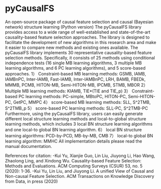 # pyCausalFS
An open-source package of causal feature selection and causal (Bayesian network) structure learning (Python version)
The pyCausalFS library provides access to a wide range of well-established and state-of-the-art causality-based feature selection approaches. The library is designed to facilitate the development of new algorithms in this research area and make it easier to compare new methods and existing ones available.
The pyCausalFS library implements 30 representative causality-based feature selection methods. Specifically, it consists of 25 methods using conditional independence tests (16 single MB learning algorithms, 3 multiple MB learning algorithms, and 6 PC learning algorithms), and 5 score-based approaches.
1） Constraint-based MB learning methods: GSMB, IAMB, IAMBnPC, Inter-IAMB, Fast-IAMB, Inter-IAMBnPC, LRH, BAMB, FBEDk, MMMB, PCMB, HITON-MB, Semi-HITON-MB, IPCMB, STMB, MBOR
2） Multiple MB learning methods: KIAMB, TIE*(TIE and TIE_p)
3） Constraint-based PC learning methods: PC-simple, MBtoPC, HITON-PC, Semi-HITON-PC, GetPC, MMPC
4） score-based MB learning methods: SLL, S^2TMB, S^2TMB_p
5） score-based PC learning methods: SLL-PC, S^2TMB-PC Furthermore, using the pyCausalFS library, users can easily generate different local structure learning methods and local-to-global structure learning methods, which includes 3 local BN structure learning algorithms and one local-to global BN learning algorithm.
6） local BN structure learning algorithms: PCD-by-PCD, MB-by-MB, CMB
7） local-to global BN learning algorithm: MMHC
All implementation details please read the manual documentation.

References for citation:
-Kui Yu, Xianjie Guo, Lin Liu, Jiuyong Li, Hao Wang, Zhaolong Ling, and Xindong Wu. Causality-based Feature Selection: Methods and Evaluations. ACM Computing Surveys (CSUR) 53, no. 5 (2020): 1-36.
-Kui Yu, Lin Liu, and Jiuyong Li. A unified View of Causal and Non-causal Feature Selection. ACM Transactions on Knowledge Discovery from Data, in press (2020)
